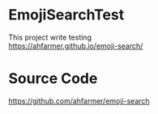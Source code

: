 # EmojiSearchTest
This project write testing  
https://ahfarmer.github.io/emoji-search/

# Source Code 
  https://github.com/ahfarmer/emoji-search
